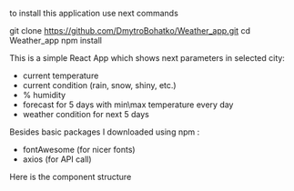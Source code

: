 to install this application use next commands

git clone https://github.com/DmytroBohatko/Weather_app.git
cd Weather_app
npm install


This is a simple React App which shows next parameters in selected city:
- current temperature
- current condition (rain, snow, shiny, etc.)
- % humidity
- forecast for 5 days with min\max temperature every day
- weather condition for next 5 days

Besides basic packages I downloaded using npm :
- fontAwesome (for nicer fonts)
- axios (for API call)

Here is the component structure